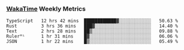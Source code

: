 ### [WakaTime](https://wakatime.com) Weekly Metrics

<!--START_SECTION:waka-->
```text
TypeScript   12 hrs 42 mins  ████████████▓░░░░░░░░░░░░   50.63 % 
Rust         3 hrs 36 mins   ███▓░░░░░░░░░░░░░░░░░░░░░   14.40 % 
Text         2 hrs 28 mins   ██▒░░░░░░░░░░░░░░░░░░░░░░   09.88 % 
Rulerᴹᴸ      1 hr 31 mins    █▓░░░░░░░░░░░░░░░░░░░░░░░   06.06 % 
JSON         1 hr 22 mins    █▒░░░░░░░░░░░░░░░░░░░░░░░   05.49 % 
```
<!--END_SECTION:waka-->